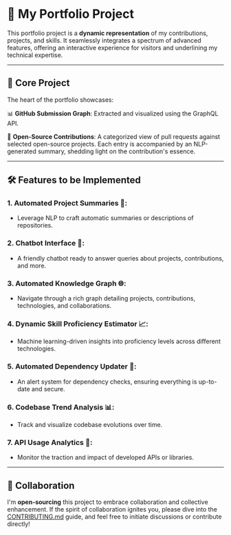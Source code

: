 # 🌟 My Portfolio Project

This portfolio project is a **dynamic representation** of my contributions, projects, and skills. It seamlessly integrates a spectrum of advanced features, offering an interactive experience for visitors and underlining my technical expertise.

---

## 🚀 Core Project

The heart of the portfolio showcases:

📊 **GitHub Submission Graph**: Extracted and visualized using the GraphQL API.
 
🔗 **Open-Source Contributions**: A categorized view of pull requests against selected open-source projects. Each entry is accompanied by an NLP-generated summary, shedding light on the contribution's essence.

---

## 🛠 Features to be Implemented

### 1. **Automated Project Summaries** 📝:
   - Leverage NLP to craft automatic summaries or descriptions of repositories.

### 2. **Chatbot Interface** 💬:
   - A friendly chatbot ready to answer queries about projects, contributions, and more.

### 3. **Automated Knowledge Graph** 🌐:
   - Navigate through a rich graph detailing projects, contributions, technologies, and collaborations.

### 4. **Dynamic Skill Proficiency Estimator** 📈:
   - Machine learning-driven insights into proficiency levels across different technologies.

### 5. **Automated Dependency Updater** 🔄:
   - An alert system for dependency checks, ensuring everything is up-to-date and secure.

### 6. **Codebase Trend Analysis** 📊:
   - Track and visualize codebase evolutions over time.

### 7. **API Usage Analytics** 📡:
   - Monitor the traction and impact of developed APIs or libraries.


---

## 🤝 Collaboration

I'm **open-sourcing** this project to embrace collaboration and collective enhancement. If the spirit of collaboration ignites you, please dive into the [CONTRIBUTING.md](./CONTRIBUTING.md) guide, and feel free to initiate discussions or contribute directly!
